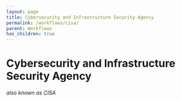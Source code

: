 ```yaml
---
layout: page
title: Cybersecurity and Infrastructure Security Agency
permalink: /workflows/cisa/
parent: Workflows
has_children: true
---
```


# Cybersecurity and Infrastructure Security Agency
_also known as CISA_
